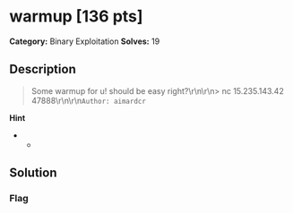 # warmup [136 pts]

**Category:** Binary Exploitation
**Solves:** 19

## Description
>Some warmup for u! should be easy right?\r\n\r\n> nc 15.235.143.42 47888\r\n\r\n`Author: aimardcr`

**Hint**
* -

## Solution

### Flag

